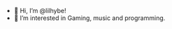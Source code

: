 - 👋 Hi, I’m @lilhybe!
- 👀 I’m interested in Gaming, music and programming.

<!---
lilhybe/lilhybe is a ✨ special ✨ repository because its `README.md` (this file) appears on your GitHub profile.
You can click the Preview link to take a look at your changes.
--->
